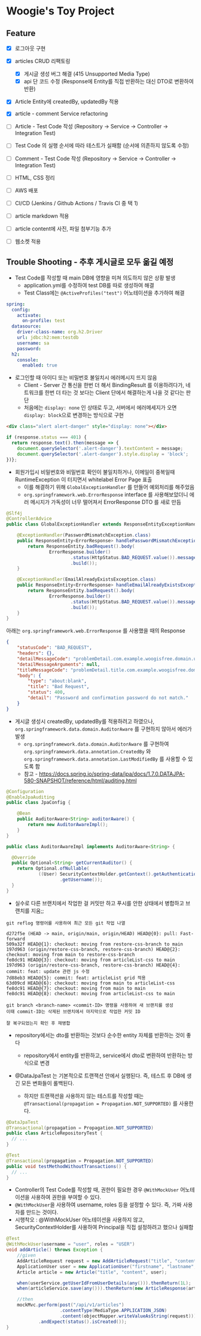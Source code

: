 # Woogie's Toy Project

## Feature
- [x] 로그아웃 구현
- [x] articles CRUD 리팩토링
  - [x] 게시글 생성 버그 해결 (415 Unsupported Media Type)
  - [x] api 단 코드 수정 (Response에 Entity를 직접 반환하는 대신 DTO로 변환하여 반환)
- [x] Article Entity에 createdBy, updatedBy 적용
- [x] article - comment Service refactoring
- [ ] Article - Test Code 작성 (Repository -> Service -> Controller -> Integration Test)
- [ ] Test Code 의 실행 순서에 따라 테스트가 실패함 (순서에 의존하지 않도록 수정)
- [ ] Comment - Test Code 작성 (Repository -> Service -> Controller -> Integration Test)
- [ ] HTML, CSS 정리
- [ ] AWS 배포
- [ ] CI/CD (Jenkins / Github Actions / Travis CI 중 택 1)

- [ ] article markdown 적용
- [ ] article content에 사진, 파일 첨부기능 추가
- [ ] 웹소켓 적용

## Trouble Shooting - 추후 게시글로 모두 옮길 예정
- Test Code를 작성할 때 main DB에 영향을 미쳐 의도하지 않은 상황 발생
  - application.yml를 수정하여 test DB를 따로 생성하여 해결
  - Test Class에는 `@ActiveProfiles("test")` 어노테이션을 추가하여 해결

```yaml
spring:
  config:
    activate:
      on-profile: test
  datasource:
    driver-class-name: org.h2.Driver
    url: jdbc:h2:mem:testdb
    username: sa
    password:
  h2:
    console:
      enabled: true
```

- 로그인할 때 아이디 또는 비밀번호 불일치시 에러메시지 뜨지 않음
  - Client - Server 간 통신을 한번 더 해서 BindingResult 를 이용하려다가, 네트워크를 한번 더 타는 것 보다는 Client 단에서 해결하는게 나을 것 같다는 판단
  - 처음에는 `display: none` 인 상태로 두고, 서버에서 에러메세지가 오면 `display: block`으로 변경하는 방식으로 구현
```html
<div class="alert alert-danger" style="display: none"></div>
```
```javascript
if (response.status === 401) {
  return response.text().then(message => {
    document.querySelector('.alert-danger').textContent = message;
    document.querySelector('.alert-danger').style.display = 'block';  
})};
```

- 회원가입시 비밀번호와 비밀번호 확인이 불일치하거나, 이메일이 중복일때 RuntimeException 이 터지면서 whitelabel Error Page 표출
  - 이를 해결하기 위해 `GlobalExceptionHandler` 를 만들어 예외처리를 해주었음
  - `org.springframework.web.ErrorResponse` interface 를 사용해보았더니 에러 메시지가 가독성이 너무 떨어져서 ErrorResponse DTO 를 새로 만듬
```java
@Slf4j
@ControllerAdvice
public class GlobalExceptionHandler extends ResponseEntityExceptionHandler {

    @ExceptionHandler(PasswordMismatchException.class)
    public ResponseEntity<ErrorResponse> handlePasswordMismatchException(PasswordMismatchException e) {
        return ResponseEntity.badRequest().body(
                ErrorResponse.builder()
                        .status(HttpStatus.BAD_REQUEST.value()).message(e.getMessage())
                        .build());
    }

    @ExceptionHandler(EmailAlreadyExistsException.class)
    public ResponseEntity<ErrorResponse> handleEmailAlreadyExistsException(EmailAlreadyExistsException e) {
        return ResponseEntity.badRequest().body(
                ErrorResponse.builder()
                        .status(HttpStatus.BAD_REQUEST.value()).message(e.getMessage())
                        .build());
    }
}
```
아래는 `org.springframework.web.ErrorResponse` 를 사용했을 때의 Response
```json
{
    "statusCode": "BAD_REQUEST",
    "headers": {},
    "detailMessageCode": "problemDetail.com.example.woogisfree.domain.user.exception.PasswordMismatchException",
    "detailMessageArguments": null,
    "titleMessageCode": "problemDetail.title.com.example.woogisfree.domain.user.exception.PasswordMismatchException",
    "body": {
        "type": "about:blank",
        "title": "Bad Request",
        "status": 400,
        "detail": "Password and confirmation password do not match."
    }
}
```

- 게시글 생성시 createdBy, updatedBy를 적용하려고 하였으나, `org.springframework.data.domain.AuditorAware` 를 구현하지 않아서 에러가 발생
  - `org.springframework.data.domain.AuditorAware` 를 구현하여 `org.springframework.data.annotation.CreatedBy` 와 `org.springframework.data.annotation.LastModifiedBy` 를 사용할 수 있도록 함
  - 참고 - https://docs.spring.io/spring-data/jpa/docs/1.7.0.DATAJPA-580-SNAPSHOT/reference/html/auditing.html
```java
@Configuration
@EnableJpaAuditing
public class JpaConfig {

    @Bean
    public AuditorAware<String> auditorAware() {
        return new AuditorAwareImpl();
    }
}

public class AuditorAwareImpl implements AuditorAware<String> {

  @Override
  public Optional<String> getCurrentAuditor() {
    return Optional.ofNullable(
            ((User) SecurityContextHolder.getContext().getAuthentication().getPrincipal())
                    .getUsername());
  }
}
```

- 실수로 다른 브랜치에서 작업한 걸 커밋만 하고 푸시를 안한 상태에서 병합하고 브랜치를 지움;;
```shell
git reflog 명령어를 사용하여 최근 모든 git 작업 나열

d272f5e (HEAD -> main, origin/main, origin/HEAD) HEAD@{0}: pull: Fast-forward
509a32f HEAD@{1}: checkout: moving from restore-css-branch to main
197d963 (origin/restore-css-branch, restore-css-branch) HEAD@{2}: checkout: moving from main to restore-css-branch
fe8dc91 HEAD@{3}: checkout: moving from articleList-css to main
197d963 (origin/restore-css-branch, restore-css-branch) HEAD@{4}: commit: feat: update 관련 js 수정
7d88eb3 HEAD@{5}: commit: feat: articleList grid 적용
63d09cd HEAD@{6}: checkout: moving from main to articleList-css
fe8dc91 HEAD@{7}: checkout: moving from main to main
fe8dc91 HEAD@{8}: checkout: moving from articleList-css to main

git branch <branch-name> <commit-ID> 명령을 사용하여 새 브랜치를 생성
이때 commit-ID는 삭제된 브랜치에서 마지막으로 작업한 커밋 ID

잘 복구되었는지 확인 후 재병합
```

- repository에서는 dto를 반환하는 것보다 순수한 entity 자체를 반환하는 것이 좋다
  - repository에서 entity를 반환하고, service에서 dto로 변환하여 반환하는 방식으로 변경

- @DataJpaTest 는 기본적으로 트랜잭션 안에서 실행된다. 즉, 테스트 후 DB에 생긴 모든 변화들이 롤백된다.
  - 하지만 트랜잭션을 사용하지 않는 테스트를 작성할 때는 `@Transactional(propagation = Propagation.NOT_SUPPORTED)` 를 사용한다.
```java
@DataJpaTest
@Transactional(propagation = Propagation.NOT_SUPPORTED)
public class ArticleRepositoryTest {
  // ... 
}

@Test
@Transactional(propagation = Propagation.NOT_SUPPORTED)
public void testMethodWithoutTransactions() {
  // ... 
}
```

- Controller의 Test Code를 작성할 때, 권한이 필요한 경우 `@WithMockUser` 어노테이션을 사용하여 권한을 부여할 수 있다.
- `@WithMockUser`을 사용하여 username, roles 등을 설정할 수 있다. 즉, 가짜 사용자를 만드는 것이다.
- 시행착오 : @WithMockUser 어노테이션을 사용하지 않고, SecurityContextHolder를 사용하여 Principal을 직접 설정하려고 했으나 실패함
```java 
@Test
@WithMockUser(username = "user", roles = "USER")
void addArticle() throws Exception {
    //given
    AddArticleRequest request = new AddArticleRequest("title", "content", 1L);
    ApplicationUser user = new ApplicationUser("firstname", "lastname", "username", "email", "password", UserRole.USER);
    Article article = new Article("title", "content", user);

    when(userService.getUserIdFromUserDetails(any())).thenReturn(1L);
    when(articleService.save(any())).thenReturn(new ArticleResponse(article));

    //then
    mockMvc.perform(post("/api/v1/articles")
                    .contentType(MediaType.APPLICATION_JSON)
                    .content(objectMapper.writeValueAsString(request)))
            .andExpect(status().isCreated());
}
```